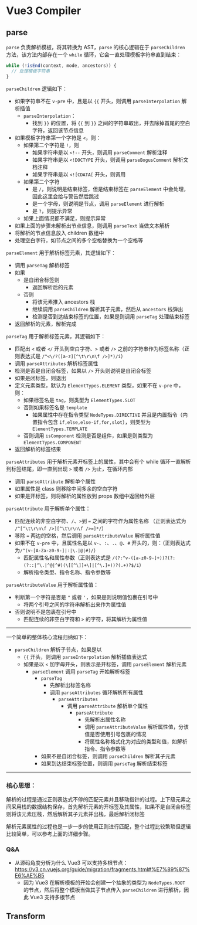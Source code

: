 # Vue3 Compiler

## parse

`parse` 负责解析模板，将其转换为 AST，`parse` 的核心逻辑在于 `parseChildren` 方法，该方法内部存在一个 `while` 循环，它会一直处理模板字符串直到结束：

```js
while (!isEnd(context, mode, ancestors)) {
  // 处理模板字符串
}
```

`parseChildren` 逻辑如下：

- 如果字符串不在 `v-pre` 中，且是以 `{{` 开头，则调用 `parseInterpolation` 解析插值
  - `parseInterpolation`：
    - 找到 `}}` 的位置，将 `{{` 到 `}}` 之间的字符串取出，并去除掉首尾的空白字符，返回该节点信息
- 如果模板字符串第一个字符是 `<`，则：
  - 如果第二个字符是 `!`，则
    - 如果字符串是以 `<!--` 开头，则调用 `parseComment` 解析注释
    - 如果字符串是以 `<!DOCTYPE` 开头，则调用 `parseBogusComment` 解析文档注释
    - 如果字符串是以 `<![CDATA[` 开头，则调用
  - 如果第二个字符
    - 是 `/`，则说明是结束标签，但是结束标签在 `parseElement` 中会处理，因此这里会给与警告然后跳过
    - 是一个字母，则说明是节点，调用 `parseElement` 进行解析
    - 是 `?`，则提示异常
  - 如果上面情况都不满足，则提示异常
- 如果上面的步骤未解析出节点信息，则调用 `parseText` 当做文本解析
- 将解析的节点信息放入 children 数组中
- 处理空白字符，如节点之间的多个空格替换为一个空格等

`parseElement` 用于解析标签元素，其逻辑如下：

- 调用 `parseTag` 解析标签
- 如果
  - 是自闭合标签则
    - 返回解析后的元素
  - 否则
    - 将该元素推入 ancestors 栈
    - 继续调用 `parseChildren` 解析其子元素，然后从 `ancestors` 栈弹出
    - 检测是否到达结束标签的位置，如果是则调用 `parseTag` 处理结束标签
- 返回解析的元素，解析完成

`parseTag` 用于解析标签元素，其逻辑如下：

- 匹配出 `<` 或者 `</` 开头到空白字符、`>` 或者 `/>` 之前的字符串作为标签名称（正则表达式是 `/^<\/?([a-z][^\t\r\n\f />]*)/i`）
- 调用 `parseAttributes` 解析标签属性
- 检测是否是自闭合标签，如果以 `/>` 开头则说明是自闭合标签
- 如果是闭标签，则退出
- 定义元素类型，默认为 `ElementTypes.ELEMENT` 类型，如果不在 `v-pre` 中，则：
  - 如果标签名是 `tag`，则类型为 `ElementTypes.SLOT`
  - 否则如果标签名是 `template`
    - 如果属性中存在指令类型 `NodeTypes.DIRECTIVE` 并且是内置指令（内置指令包含 `if,else,else-if,for,slot`），则类型为 `ElementTypes.TEMPLATE`
  - 否则调用 `isComponent` 检测是否是组件，如果是则类型为 `ElementTypes.COMPONENT`
- 返回解析的标签结果

`parseAttributes` 用于解析元素开标签上的属性，其中会有个 while 循环一直解析到标签结尾，即一直到出现 `>` 或者 `/>` 为止，在循环内部

- 调用 `parseAttribute` 解析单个属性
- 如果属性是 class 则移除中间多余的空白字符
- 如果是开标签，则将解析的属性放到 props 数组中返回给外层

`parseAttribute` 用于解析单个属性：

- 匹配连续的非空白字符、`/`、`>`到 `=` 之间的字符作为属性名称 （正则表达式为 `/^[^\t\r\n\f />][^\t\r\n\f />=]*/`）
- 移除 `=` 两边的空格，然后调用 `parseAttributeValue` 解析属性值
- 如果不在 `v-pre` 中，且属性名是以 `v-`、`:`、`.`、`@`、`#` 开头的，则：（正则表达式为`/^(v-[A-Za-z0-9-]|:|\.|@|#)/`）
  - 匹配属性名和属性参数（正则表达式是 `/(?:^v-([a-z0-9-]+))?(?:(?::|^\.|^@|^#)(\[[^\]]+\]|[^\.]+))?(.+)?$/i`）
  - 解析指令类型、指令名称、指令参数等

`parseAttributeValue` 用于解析属性值：

- 判断第一个字符是否是 `"` 或者 `'`，如果是则说明值包裹在引号中
  - 将两个引号之间的字符串解析出来作为属性值
- 否则说明不是包裹在引号中
  - 匹配连续的非空白字符和 `>` 的字符，将其解析为属性值

---

一个简单的整体核心流程归纳如下：

- `parseChildren` 解析子节点，如果是以
  - `{{` 开头，则调用 `parseInterpolation` 解析插值表达式
  - 如果是以 `<` 加字母开头，则表示是开标签，调用 `parseElement` 解析元素
    - `parseElement` 调用 `parseTag` 开始解析标签
      - `parseTag`
        - 先解析出标签名称
        - 调用 `parseAttributes` 循环解析所有属性
          - `parseAttributes`
            - 调用 `parseAttribute` 解析单个属性
              - `parseAttribute`
                - 先解析出属性名称
                - 调用 `parseAttributeValue` 解析属性值，分该值是否使用引号包裹的情况
                - 将属性名称格式化为对应的类型和值，如解析指令、指令参数等
      - 如果不是自闭合标签，则调用 `parseChildren` 解析其子元素
      - 如果到达结束标签位置，则调用 `parseTag` 解析结束标签

---

### 核心思想：

解析的过程是通过正则表达式不停的匹配元素并且移动指针的过程。上下级元素之间采用栈的数据结构保存，首先解析元素的开标签及其属性，如果不是自闭合标签则将该元素压栈，然后解析其子元素并出栈，最后解析闭标签

解析元素属性的过程也是一步一步的使用正则进行匹配，整个过程比较繁琐但逻辑比较简单，可以参考上面的详细步骤。

### Q&A

- 从源码角度分析为什么 Vue3 可以支持多根节点：https://v3.cn.vuejs.org/guide/migration/fragments.html#%E7%89%87%E6%AE%B5
  - 因为 Vue3 在解析模板的开始会创建一个抽象的类型为 `NodeTypes.ROOT` 的节点，然后将整个模板当做其子节点传入 `parseChildren` 进行解析，因此 Vue3 支持多根节点

## Transform

